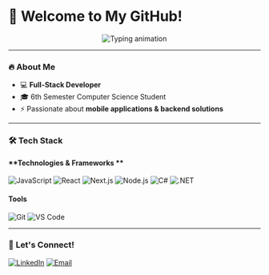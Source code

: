 # 🚀 Welcome to My GitHub! 

<div align="center">
  <img src="https://readme-typing-svg.demolab.com?font=Fira+Code&weight=600&size=24&duration=3000&pause=1000&color=58A6FF&center=true&vCenter=true&width=500&lines=Hi+there+%F0%9F%91%8B;I'm+a+passionate+developer;Love+open-source;Building+cool+stuff+%F0%9F%9A%80" alt="Typing animation" />
</div>

---

### 🔥 **About Me**  
- 💻 **Full-Stack Developer**
- 🎓 6th Semester Computer Science Student  
- ⚡ Passionate about **mobile applications & backend solutions**  


---

### 🛠️ **Tech Stack**  

#### **Technologies & Frameworks **  
![JavaScript](https://img.shields.io/badge/-JavaScript-F7DF1E?style=for-the-badge&logo=javascript&logoColor=black)
![React](https://img.shields.io/badge/-React-61DAFB?style=for-the-badge&logo=react&logoColor=black)
![Next.js](https://img.shields.io/badge/-Next.js-000000?style=for-the-badge&logo=next.js&logoColor=white)
![Node.js](https://img.shields.io/badge/-Node.js-339933?style=for-the-badge&logo=node.js&logoColor=white)
![C#](https://img.shields.io/badge/-C%23-239120?style=for-the-badge&logo=c-sharp&logoColor=white)
![.NET](https://img.shields.io/badge/-.NET-512BD4?style=for-the-badge&logo=.net&logoColor=white)

#### **Tools**  
![Git](https://img.shields.io/badge/-Git-F05032?style=for-the-badge&logo=git&logoColor=white)
![VS Code](https://img.shields.io/badge/-VS%20Code-007ACC?style=for-the-badge&logo=visual-studio-code&logoColor=white)

---



### 🤝 **Let's Connect!**  
[![LinkedIn](https://img.shields.io/badge/-LinkedIn-0A66C2?style=flat-square&logo=linkedin&logoColor=white)](https://www.linkedin.com/in/daniel-kap%C5%82a%C5%84ski-4b6098271/)
[![Email](https://img.shields.io/badge/-Email-D14836?style=flat-square&logo=gmail&logoColor=white)](mailto:danielkaplanski11@gmail.com)  


